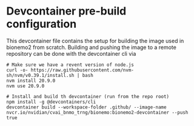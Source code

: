 # Devcontainer pre-build configuration

This devcontainer file contains the setup for building the image used in
bionemo2 from scratch. Building and pushing the image to a remote repository
can be done with the devcontainer cli via

```shell
# Make sure we have a revent version of node.js
curl -o- https://raw.githubusercontent.com/nvm-sh/nvm/v0.39.1/install.sh | bash
nvm install 20.9.0
nvm use 20.9.0

# Install and build th devcontainer (run from the repo root)
npm install -g @devcontainers/cli
devcontainer build --workspace-folder .github/ --image-name nvcr.io/nvidian/cvai_bnmo_trng/bionemo:bionemo2-devcontainer --push true
```
